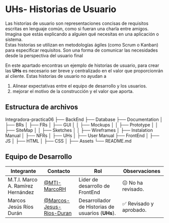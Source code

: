 # UHs- Historias de Usuario

Las historias de usuario son representaciones concisas de requisitos escritas en lenguaje común, como si fueran una charla entre amigos. Imagina que estás explicando a alguien qué necesitas en una aplicación o sistema. <br>
Estas historias se utilizan en metodologías ágiles (como Scrum o Kanban) para especificar requisitos. Son una forma de comunicar las necesidades desde la perspectiva del usuario final

En este apartado encontras un ejemplo de historias de usuario, para crear las **UHs** es necesario ser breve y centralizado en el valor que proporcionrán al cliente. Estas historias de usuario no ayudan a 
1. Alinear expectativas entre el equipo de desarrollo y los usuarios.
2. mejorar el motivo de la construcción y el valor que aporta.

## Estructura de archivos
Integradora-practica06
├── BackEnd
├── Database
├── Documentation
│   ├── BRs
│   ├── FRs
│   ├── GUI
│   │   ├── Mockups
│   │   ├── Prototype
│   │   ├── SiteMap
│   │   ├── Sketches
│   │   ├── Wireframes
│   ├── Instalation Manual
│   ├── NFRs
│   ├── UHs
│   ├── User Manual
├── FrontEnd
│   ├── JS
│   ├── HTML
│   ├── CSS
│   ├── Assets
└── README.md

## Equipo de Desarrollo

|Integrante|Contacto|Rol|Observaciones|
|------------|--------|---|---|
|M.T.I. Marco A. Ramírez Hernández|[@MTI-MarcoRH](https://github.com/MTI-MarcoRH)|Lider de desarrollo de  FrontEnd|😐 No ha revisado.|
|Marcos Jesús Ríos Durán|[@Marcos-Jesus-Rios-Duran](https://github.com/Marcos-Jesus-Rios-Duran)|Desarrollador de Historias de usuarios (**UHs**).|✅ Revisado y aprobado.|  
